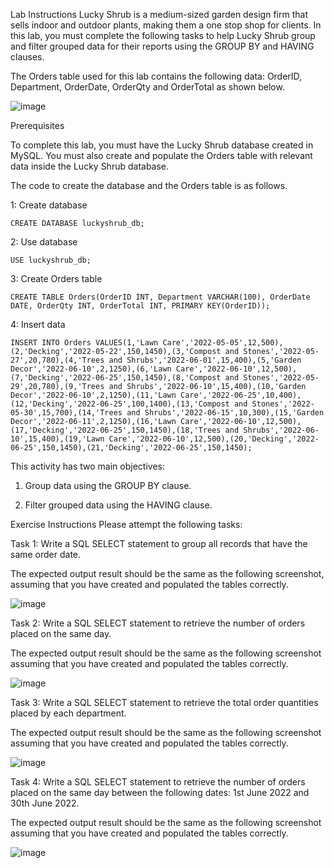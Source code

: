 Lab Instructions
Lucky Shrub is a medium-sized garden design firm that sells indoor and outdoor plants, making them a one stop shop for clients. In this lab, you must complete the following tasks to help Lucky Shrub group and filter grouped data for their reports using the GROUP BY and HAVING clauses.

The Orders table used for this lab contains the following data: OrderID, Department, OrderDate, OrderQty and OrderTotal as shown below.

![image](https://github.com/janaom/Meta-Database-Engineer-Professional-Certificate/assets/83917694/30140b31-6f99-437b-9da8-dc2871e09b90)


Prerequisites

To complete this lab, you must have the Lucky Shrub database created in MySQL. You must also create and populate the Orders table with relevant data inside the Lucky Shrub database.

The code to create the database and the Orders table is as follows.

1: Create database 
```
CREATE DATABASE luckyshrub_db;
```
2: Use database
```
USE luckyshrub_db;
```
3: Create Orders table
```
CREATE TABLE Orders(OrderID INT, Department VARCHAR(100), OrderDate DATE, OrderQty INT, OrderTotal INT, PRIMARY KEY(OrderID));
```
4: Insert data
```
INSERT INTO Orders VALUES(1,'Lawn Care','2022-05-05',12,500),(2,'Decking','2022-05-22',150,1450),(3,'Compost and Stones','2022-05-27',20,780),(4,'Trees and Shrubs','2022-06-01',15,400),(5,'Garden Decor','2022-06-10',2,1250),(6,'Lawn Care','2022-06-10',12,500),(7,'Decking','2022-06-25',150,1450),(8,'Compost and Stones','2022-05-29',20,780),(9,'Trees and Shrubs','2022-06-10',15,400),(10,'Garden Decor','2022-06-10',2,1250),(11,'Lawn Care','2022-06-25',10,400), 
(12,'Decking','2022-06-25',100,1400),(13,'Compost and Stones','2022-05-30',15,700),(14,'Trees and Shrubs','2022-06-15',10,300),(15,'Garden Decor','2022-06-11',2,1250),(16,'Lawn Care','2022-06-10',12,500),(17,'Decking','2022-06-25',150,1450),(18,'Trees and Shrubs','2022-06-10',15,400),(19,'Lawn Care','2022-06-10',12,500),(20,'Decking','2022-06-25',150,1450),(21,'Decking','2022-06-25',150,1450);
```
This activity has two main objectives:

1. Group data using the GROUP BY clause.

2. Filter grouped data using the HAVING clause.

Exercise Instructions
Please attempt the following tasks:

Task 1: Write a SQL SELECT statement to group all records that have the same order date.

The expected output result should be the same as the following screenshot, assuming that you have created and populated the tables correctly.

![image](https://github.com/janaom/Meta-Database-Engineer-Professional-Certificate/assets/83917694/1ed164cb-8db4-4f13-bf22-d1d8b3420746)


Task 2: Write a SQL SELECT statement to retrieve the number of orders placed on the same day.

The expected output result should be the same as the following screenshot assuming that you have created and populated the tables correctly.

![image](https://github.com/janaom/Meta-Database-Engineer-Professional-Certificate/assets/83917694/7175456b-e476-49a0-b756-1b1b65825b47)


Task 3: Write a SQL SELECT statement to retrieve the total order quantities placed by each department.

The expected output result should be the same as the following screenshot assuming that you have created and populated the tables correctly.

![image](https://github.com/janaom/Meta-Database-Engineer-Professional-Certificate/assets/83917694/30bee700-7d37-48e3-a247-29197bf96baa)


Task 4: Write a SQL SELECT statement to retrieve the number of orders placed on the same day between the following dates: 1st June 2022 and 30th June 2022.

The expected output result should be the same as the following screenshot assuming that you have created and populated the tables correctly.

![image](https://github.com/janaom/Meta-Database-Engineer-Professional-Certificate/assets/83917694/10826452-27c3-4884-8eca-e3aea1e15cd8)





